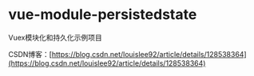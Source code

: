 # vue-module-persistedstate
Vuex模块化和持久化示例项目

CSDN博客：[https://blog.csdn.net/louislee92/article/details/128538364](https://blog.csdn.net/louislee92/article/details/128538364)
